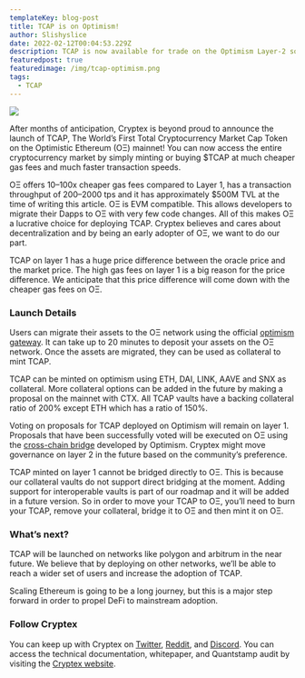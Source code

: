 ```yaml
---
templateKey: blog-post
title: TCAP is on Optimism!
author: Slishyslice
date: 2022-02-12T00:04:53.229Z
description: TCAP is now available for trade on the Optimism Layer-2 solution for Ethereum!
featuredpost: true
featuredimage: /img/tcap-optimism.png
tags:
  - TCAP
---
```

![](/img/tcap-optimism.png)

After months of anticipation, Cryptex is beyond proud to announce the launch of TCAP, The World’s First Total Cryptocurrency Market Cap Token on the Optimistic Ethereum (OΞ) mainnet! You can now access the entire cryptocurrency market by simply minting or buying $TCAP at much cheaper gas fees and much faster transaction speeds.

OΞ offers 10–100x cheaper gas fees compared to Layer 1, has a transaction throughput of 200–2000 tps and it has approximately $500M TVL at the time of writing this article. OΞ is EVM compatible. This allows developers to migrate their Dapps to OΞ with very few code changes. All of this makes OΞ a lucrative choice for deploying TCAP. Cryptex believes and cares about decentralization and by being an early adopter of OΞ, we want to do our part.

TCAP on layer 1 has a huge price difference between the oracle price and the market price. The high gas fees on layer 1 is a big reason for the price difference. We anticipate that this price difference will come down with the cheaper gas fees on OΞ.

### Launch Details

Users can migrate their assets to the OΞ network using the official [optimism gateway](https://gateway.optimism.io/). It can take up to 20 minutes to deposit your assets on the OΞ network. Once the assets are migrated, they can be used as collateral to mint TCAP.

TCAP can be minted on optimism using ETH, DAI, LINK, AAVE and SNX as collateral. More collateral options can be added in the future by making a proposal on the mainnet with CTX. All TCAP vaults have a backing collateral ratio of 200% except ETH which has a ratio of 150%.

Voting on proposals for TCAP deployed on Optimism will remain on layer 1. Proposals that have been successfully voted will be executed on OΞ using the [cross-chain bridge](https://community.optimism.io/docs/developers/bridge/messaging/) developed by Optimism. Cryptex might move governance on layer 2 in the future based on the community’s preference.

TCAP minted on layer 1 cannot be bridged directly to OΞ. This is because our collateral vaults do not support direct bridging at the moment. Adding support for interoperable vaults is part of our roadmap and it will be added in a future version. So in order to move your TCAP to OΞ, you’ll need to burn your TCAP, remove your collateral, bridge it to OΞ and then mint it on OΞ.

### What’s next?

TCAP will be launched on networks like polygon and arbitrum in the near future. We believe that by deploying on other networks, we’ll be able to reach a wider set of users and increase the adoption of TCAP.

Scaling Ethereum is going to be a long journey, but this is a major step forward in order to propel DeFi to mainstream adoption.

### Follow Cryptex

You can keep up with Cryptex on [Twitter](http://www.twitter.com/cryptexfinance), [Reddit](http://www.reddit.com/r/TotalCryptoMarketCap), and [Discord](https://discord.gg/8bsHhe9y). You can access the technical documentation, whitepaper, and Quantstamp audit by visiting the [Cryptex website](https://cryptex.finance/).